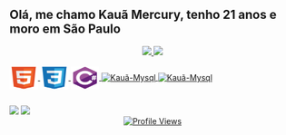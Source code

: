 ## Olá, me chamo Kauã Mercury, tenho 21 anos e moro em São Paulo
<div align="center">
   <a href="https://github.com/okauamercury">
   <img height="180em" src="https://github-readme-stats.vercel.app/api?username=okauamercury&show_icons=true&theme=dark&include_all_commits=true&count_private=true"/>
   <img height="180em" src="https://github-readme-stats.vercel.app/api/top-langs/?username=okauamercury&layout=compact&langs_count=7&theme=dark"/>
 </div>
       

<div style="display: inline_block"><br>
                     <img align="center" alt="Kauã-HTML" height="40" width="50" src="https://raw.githubusercontent.com/devicons/devicon/master/icons/html5/html5-original.svg">
                     <img align="center" alt="Kauã-CSS" height="40" width="50" src="https://raw.githubusercontent.com/devicons/devicon/master/icons/css3/css3-original.svg">
                     <img align="center" alt="Kauã-Csharp" height="40" width="50" src="https://raw.githubusercontent.com/devicons/devicon/master/icons/csharp/csharp-original.svg">
                  	 <img align="center" alt= "Kauã-Mysql" heigth="40" width="50" src="https://img.shields.io/badge/MySQL-00000F?style=for-the-badge&logo=mysql&logoColor=white">
                     <img align="center" alt= "Kauã-Mysql" heigth="40" width="50" src="https://img.shields.io/badge/PHP-777BB4?style=for-the-badge&logo=php&logoColor=white">
   

##


<div>
  <a href="https://www.linkedin.com/in/kauã-mercury-509a4529a" target="_blank"><img src="https://img.shields.io/badge/-LinkedIn-%230077B5?style=for-the-badge&logo=linkedin&logoColor=white" target="_blank"></a> 
    <a href = "mailto:contatookauamercury@gmail.com"><img src="https://img.shields.io/badge/-Gmail-%23333?style=for-the-badge&logo=gmail&logoColor=white" target="_blank"></a>

<div align="center">
   <a href="https://komarev.com/ghpvc/?username=okauamercury&label=Profile%20views&color=0e75b6&style=for-the-badge">
        <img src="https://komarev.com/ghpvc/?username=okauamercury&label=Profile%20views&color=0e75b6&style=for-the-badge" alt="Profile Views" />
 
  
</div>

